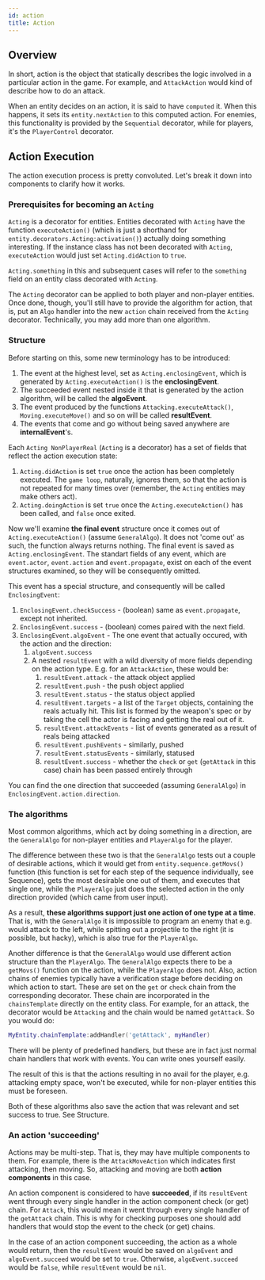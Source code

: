 ```yaml
---
id: action
title: Action
---
```


## Overview

In short, action is the object that statically describes the logic involved in a particular action in the game. For example, and `AttackAction` would kind of describe how to do an attack.  

When an entity decides on an action, it is said to have `computed` it. When this happens, it sets its `entity.nextAction` to this computed action. For enemies, this functionality is provided by the `Sequential` decorator, while for players, it's the `PlayerControl` decorator.

## Action Execution

The action execution process is pretty convoluted. 
Let's break it down into components to clarify how it works.

### Prerequisites for becoming an `Acting`

`Acting` is a decorator for entities. Entities decorated with `Acting` have the function `executeAction()` (which is just a shorthand for `entity.decorators.Acting:activation()`) actually doing something interesting. If the instance class has not been decorated with `Acting`, `executeAction` would just set `Acting.didAction` to `true`. 

`Acting.something` in this and subsequent cases will refer to the `something` field on an entity class decorated with `Acting`.

The `Acting` decorator can be applied to both player and non-player entities. Once done, though, you'll still have to provide the algorithm for action, that is, put an `Algo` handler into the new `action` chain received from the `Acting` decorator. Technically, you may add more than one algorithm.

### Structure

Before starting on this, some new terminology has to be introduced:
1. The event at the highest level, set as `Acting.enclosingEvent`, which is generated by `Acting.executeAction()` is the **enclosingEvent**.
2. The succeeded event nested inside it that is generated by the action algorithm, will be called the **algoEvent**. 
3. The event produced by the functions `Attacking.executeAttack()`, `Moving.executeMove()` and so on will be called **resultEvent**.
4. The events that come and go without being saved anywhere are **internalEvent**'s.

Each `Acting NonPlayerReal` (`Acting` is a decorator) has a set of fields that reflect the action execution state:
1. `Acting.didAction` is set `true` once the action has been completely executed. The `game loop`, naturally, ignores them, so that the action is not repeated for many times over (remember, the `Acting` entities may make others act).
2. `Acting.doingAction` is set `true` once the `Acting.executeAction()` has been called, and `false` once exited.

Now we'll examine **the final event** structure once it comes out of `Acting.executeAction()` (assume `GeneralAlgo`). It does not 'come out' as such, the function always returns nothing. The final event is saved as `Acting.enclosingEvent`. The standart fields of any event, which are `event.actor`, `event.action` and `event.propagate`, exist on each of the event structures examined, so they will be consequently omitted.

This event has a special structure, and consequently will be called `EnclosingEvent`:
1. `EnclosingEvent.checkSuccess` - (boolean) same as `event.propagate`, except not inherited.
2. `EnclosingEvent.success` - (boolean) comes paired with the next field.
3. `EnclosingEvent.algoEvent` - The one event that actually occured, with the action and the direction:
    1. `algoEvent.success`
    2. A nested `resultEvent` with a wild diversity of more fields depending on the action type. E.g. for an `AttackAction`, these would be:
        1. `resultEvent.attack` - the attack object applied
        2. `resultEvent.push` - the push object applied
        3. `resultEvent.status` - the status object applied
        4. `resultEvent.targets` - a list of the `Target` objects, containing the reals actually hit. This list is formed by the weapon's spec or by taking the cell the actor is facing and getting the real out of it.
        5. `resultEvent.attackEvents` - list of events generated as a result of reals being attacked
        6. `resultEvent.pushEvents` - similarly, pushed
        7. `resultEvent.statusEvents` - similarly, statused
        8. `resultEvent.success` - whether the `check` or `get` (`getAttack` in this case) chain has been passed entirely through 

You can find the one direction that succeeded (assuming `GeneralAlgo`) in `EnclosingEvent.action.direction`.

### The algorithms

Most common algorithms, which act by doing something in a direction, are the `GeneralAlgo` for non-player entities and `PlayerAlgo` for the player. 

The difference between these two is that the `GeneralAlgo` tests out a couple of desirable actions, which it would get from `entity.sequence.getMovs()` function (this function is set for each step of the sequence individually, see Sequence), gets the most desirable one out of them, and executes that single one, while the `PlayerAlgo` just does the selected action in the only direction provided (which came from user input). 

As a result, **these algorithms support just one action of one type at a time**. That is, with the `GeneralAlgo` it is impossible to program an enemy that e.g. would attack to the left, while spitting out a projectile to the right (it is possible, but hacky), which is also true for the `PlayerAlgo`.

Another difference is that the `GeneralAlgo` would use different action structure than the `PlayerAlgo`. The `GeneralAlgo` expects there to be a `getMovs()` function on the action, while the `PlayerAlgo` does not. Also, action chains of enemies typically have a verification stage before deciding on which action to start. These are set on the `get` or `check` chain from the corresponding decorator. These chain are incorporated in the `chainsTemplate` directly on the entity class. For example, for an attack, the decorator would be `Attacking` and the chain would be named `getAttack`. So you would do:

```lua
MyEntity.chainTemplate:addHandler('getAttack', myHandler)
```

There will be plenty of predefined handlers, but these are in fact just normal chain handlers that work with events. You can write ones yourself easily.

The result of this is that the actions resulting in no avail for the player, e.g. attacking empty space, won't be executed, while for non-player entities this must be foreseen.

Both of these algorithms also save the action that was relevant and set success to true. See Structure.

### An action 'succeeding'

Actions may be multi-step. That is, they may have multiple components to them. For example, there is the `AttackMoveAction` which indicates first attacking, then moving. So, attacking and moving are both **action components** in this case.

An action component is considered to have **succeeded**, if its `resultEvent` went through every single handler in the action component check (or get) chain. For `Attack`, this would mean it went through every single handler of the `getAttack` chain. This is why for checking purposes one should add handlers that would stop the event to the check (or get) chains. 

In the case of an action component succeeding, the action as a whole would return, then the `resultEvent` would be saved on `algoEvent` and `algoEvent.succeed` would be set to `true`. Otherwise, `algoEvent.succeed` would be `false`, while `resultEvent` would be `nil`. 
